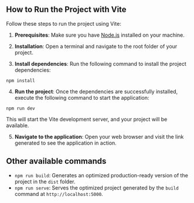 ## How to Run the Project with Vite

Follow these steps to run the project using Vite:

1. **Prerequisites**: Make sure you have [Node.js](https://nodejs.org) installed on your machine.

2. **Installation**: Open a terminal and navigate to the root folder of your project.

3. **Install dependencies**: Run the following command to install the project dependencies:

```
npm install
```

4. **Run the project**: Once the dependencies are successfully installed, execute the following command to start the application:

```
npm run dev
```

This will start the Vite development server, and your project will be available.

5. **Navigate to the application**: Open your web browser and visit the link generated to see the application in action.

## Other available commands

- `npm run build`: Generates an optimized production-ready version of the project in the `dist` folder.
- `npm run serve`: Serves the optimized project generated by the `build` command at `http://localhost:5000`.
